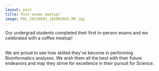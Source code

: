 ```yaml
---
layout: post
title: Post-exams meetup! 
image: PXL_20230601_102002842.MP.jpg
---
```


Our undergrad students completed their first in-person exams 
and we celebrated with a coffee meetup! 
<br><br>

We are proud to see how skilled they've become in performing Bioinformatics analyses. We wish them all the best with their future endeavors and may they strive for excellence in their pursuit for Science. 
